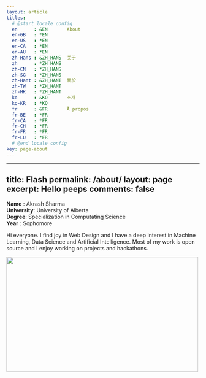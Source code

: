 ```yaml
---
layout: article
titles:
  # @start locale config
  en      : &EN       About
  en-GB   : *EN
  en-US   : *EN
  en-CA   : *EN
  en-AU   : *EN
  zh-Hans : &ZH_HANS  关于
  zh      : *ZH_HANS
  zh-CN   : *ZH_HANS
  zh-SG   : *ZH_HANS
  zh-Hant : &ZH_HANT  關於
  zh-TW   : *ZH_HANT
  zh-HK   : *ZH_HANT
  ko      : &KO       소개
  ko-KR   : *KO
  fr      : &FR       À propos
  fr-BE   : *FR
  fr-CA   : *FR
  fr-CH   : *FR
  fr-FR   : *FR
  fr-LU   : *FR
  # @end locale config
key: page-about
---
```

---
title: Flash
permalink: /about/
layout: page
excerpt: Hello peeps
comments: false
---
**Name** : Akrash Sharma  
**University**: University of Alberta  
**Degree**: Specialization in Computating Science  
**Year** : Sophomore  

Hi everyone. I find joy in Web Design and I have a deep interest in Machine Learning, Data Science and Artificial Intelligence. Most of my work is open source and I enjoy working on projects and hackathons.  




<img src="https://www.google.com/search?q=akrash+sharma&tbm=isch&ved=2ahUKEwj_s7jniP3tAhVCHBoKHY-IBHYQ2-cCegQIABAA&oq=akrash+sharma&gs_lcp=CgNpbWcQA1CGA1jTDWDuDmgAcAB4AIABngKIAZ4CkgEDMi0xmAEAoAEBqgELZ3dzLXdpei1pbWfAAQE&sclient=img&ei=tE7wX_-JEMK4aI-RkrAH&bih=722&biw=1536&rlz=1C1JZAP_enCA876CA876#imgrc=YqH4dHgWw3QgtM" width="500" height="300" />
